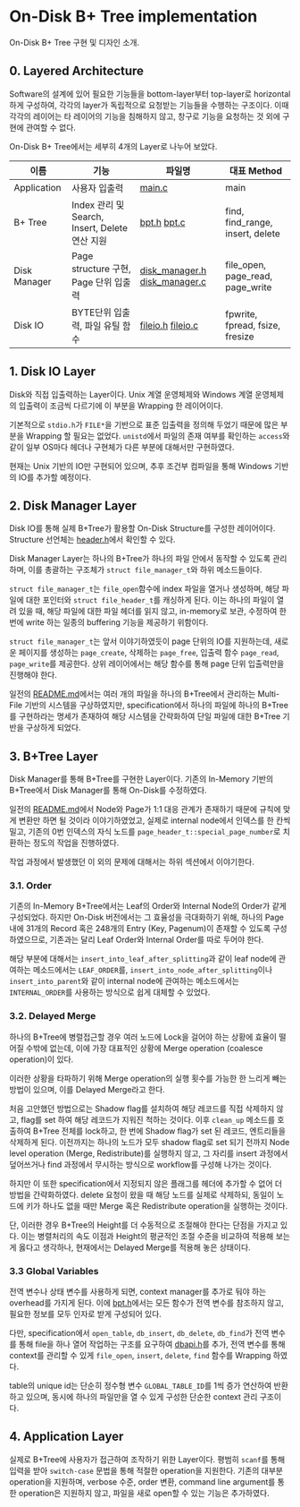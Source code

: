 # On-Disk B+ Tree implementation

On-Disk B+ Tree 구현 및 디자인 소개.

## 0. Layered Architecture

Software의 설계에 있어 필요한 기능들을 bottom-layer부터 top-layer로 horizontal 하게 구성하여, 각각의 layer가 독립적으로 요청받는 기능들을 수행하는 구조이다. 이때 각각의 레이어는 타 레이어의 기능을 침해하지 않고, 창구로 기능을 요청하는 것 외에 구현에 관여할 수 없다. 

On-Disk B+ Tree에서는 세부히 4개의 Layer로 나누어 보았다. 

| 이름 | 기능 | 파일명 | 대표 Method |
|---|---|---|---|
| Application | 사용자 입출력 | [main.c](./src/main.c) | main |
| B+ Tree | Index 관리 및 Search, Insert, Delete 연산 지원 | [bpt.h](./include/bpt.h) [bpt.c](./src/bpt.c) | find, find_range, insert, delete |
| Disk Manager | Page structure 구현, Page 단위 입출력 | [disk_manager.h](./include/disk_manager.h) [disk_manager.c](./src/disk_manager.c) | file_open, page_read, page_write |
| Disk IO | BYTE단위 입출력, 파일 유틸 함수 | [fileio.h](./include/fileio.h) [fileio.c](./src/fileio.c) | fpwrite, fpread, fsize, fresize |

## 1. Disk IO Layer

Disk와 직접 입출력하는 Layer이다. Unix 계열 운영체제와 Windows 계열 운영체제의 입출력이 조금씩 다르기에 이 부분을 Wrapping 한 레이어이다. 

기본적으로 `stdio.h`가 `FILE*`을 기반으로 표준 입출력을 정의해 두었기 때문에 많은 부분을 Wrapping 할 필요는 없었다. `unistd`에서 파일의 존재 여부를 확인하는 `access`와 같이 일부 OS마다 헤더나 구현체가 다른 부분에 대해서만 구현하였다. 

현재는 Unix 기반의 IO만 구현되어 있으며, 추후 조건부 컴파일을 통해 Windows 기반의 IO를 추가할 예정이다. 

## 2. Disk Manager Layer

Disk IO를 통해 실제 B+Tree가 활용할 On-Disk Structure를 구성한 레이어이다. Structure 선언체는 [header.h](./include/headers.h)에서 확인할 수 있다. 

Disk Manager Layer는 하나의 B+Tree가 하나의 파일 안에서 동작할 수 있도록 관리하며, 이를 총괄하는 구조체가 `struct file_manager_t`와 하위 메소드들이다. 

`struct file_manager_t`는 `file_open`함수에 index 파일을 열거나 생성하며, 해당 파일에 대한 포인터와 `struct file_header_t`를 캐싱하게 된다. 이는 하나의 파일이 열려 있을 때, 해당 파일에 대한 파일 헤더를 읽지 않고, in-memory로 보관, 수정하여 한 번에 write 하는 일종의 buffering 기능을 제공하기 위함이다.

`struct file_manager_t`는 앞서 이야기하였듯이 page 단위의 IO를 지원하는데, 새로운 페이지를 생성하는 `page_create`, 삭제하는 `page_free`, 입출력 함수 `page_read`, `page_write`를 제공한다. 상위 레이어에서는 해당 함수를 통해 page 단위 입출력만을 진행해야 한다.

일전의 [README.md](./README.md)에서는 여러 개의 파일을 하나의 B+Tree에서 관리하는 Multi-File 기반의 시스템을 구상하였지만, specification에서 하나의 파일에 하나의 B+Tree를 구현하라는 명세가 존재하여 해당 시스템을 간략화하여 단일 파일에 대한 B+Tree 기반을 구상하게 되었다.

## 3. B+Tree Layer

Disk Manager를 통해 B+Tree를 구현한 Layer이다. 기존의 In-Memory 기반의 B+Tree에서 Disk Manager를 통해 On-Disk를 수정하였다.

일전의 [README.md](./README.md)에서 Node와 Page가 1:1 대응 관계가 존재하기 때문에 규칙에 맞게 변환만 하면 될 것이라 이야기하였었고, 실제로 internal node에서 인덱스를 한 칸씩 밀고, 기존의 0번 인덱스의 자식 노드를 `page_header_t::special_page_number`로 치환하는 정도의 작업을 진행하였다.

작업 과정에서 발생했던 이 외의 문제에 대해서는 하위 섹션에서 이야기한다.

### 3.1. Order

기존의 In-Memory B+Tree에서는 Leaf의 Order와 Internal Node의 Order가 같게 구성되었다. 하지만 On-Disk 버전에서는 그 효율성을 극대화하기 위해, 하나의 Page 내에 31개의 Record 혹은 248개의 Entry (Key, Pagenum)이 존재할 수 있도록 구성하였으므로, 기존과는 달리 Leaf Order와 Internal Order를 따로 두어야 한다.

해당 부분에 대해서는 `insert_into_leaf_after_splitting`과 같이 leaf node에 관여하는 메소드에서는 `LEAF_ORDER`를, `insert_into_node_after_splitting`이나 `insert_into_parent`와 같이 internal node에 관여하는 메소드에서는 `INTERNAL_ORDER`를 사용하는 방식으로 쉽게 대체할 수 있었다.

### 3.2. Delayed Merge

하나의 B+Tree에 병렬접근할 경우 여러 노드에 Lock을 걸어야 하는 상황에 효율이 떨어질 수밖에 없는데, 이에 가장 대표적인 상황에 Merge operation (coalesce operation)이 있다.

이러한 상황을 타파하기 위해 Merge operation의 실행 횟수를 가능한 한 느리게 빼는 방법이 있으며, 이를 Delayed Merge라고 한다. 

처음 고안했던 방법으로는 Shadow flag를 설치하여 해당 레코드를 직접 삭제하지 않고, flag를 set 하여 해당 레코드가 지워진 척하는 것이다. 이후 `clean_up` 메소드를 호출하여 B+Tree 전체를 lock하고, 한 번에 Shadow flag가 set 된 레코드, 엔트리들을 삭제하게 된다. 이전까지는 하나의 노드가 모두 shadow flag로 set 되기 전까지 Node level operation (Merge, Redistribute)를 실행하지 않고, 그 자리를 insert 과정에서 덮어쓰거나 find 과정에서 무시하는 방식으로 workflow를 구성해 나가는 것이다.

하지만 이 또한 specification에서 지정되지 않은 플래그를 헤더에 추가할 수 없어 더 방법을 간략화하였다. delete 요청이 왔을 때 해당 노드를 실제로 삭제하되, 동일이 노드에 키가 하나도 없을 때만 Merge 혹은 Redistribute operation을 실행하는 것이다. 

단, 이러한 경우 B+Tree의 Height를 더 수동적으로 조절해야 한다는 단점을 가지고 있다. 이는 병렬처리의 속도 이점과 Height의 평균적인 조절 수준을 비교하여 적용해 보는 게 옳다고 생각하나, 현재에서는 Delayed Merge를 적용해 놓은 상태이다.

### 3.3 Global Variables

전역 변수나 상태 변수를 사용하게 되면, context manager를 추가로 둬야 하는 overhead를 가지게 된다. 이에 [bpt.h](./include/bpt.h)에서는 모든 함수가 전역 변수를 참조하지 않고, 필요한 정보를 모두 인자로 받게 구성되어 있다. 

다만, specification에서 `open_table`, `db_insert`, `db_delete`, `db_find`가 전역 변수를 통해 file을 하나 열어 작업하는 구조를 요구하여 [dbapi.h](./include/dbapi.h)를 추가, 전역 변수를 통해 context를 관리할 수 있게 `file_open`, `insert`, `delete`, `find` 함수를 Wrapping 하였다.

table의 unique id는 단순히 정수형 변수 `GLOBAL_TABLE_ID`를 1씩 증가 연산하여 반환하고 있으며, 동시에 하나의 파일만을 열 수 있게 구성한 단순한 context 관리 구조이다. 

## 4. Application Layer

실제로 B+Tree에 사용자가 접근하여 조작하기 위한 Layer이다. 평범히 `scanf`를 통해 입력을 받아 `switch-case` 문법을 통해 적절한 operation을 지원한다. 기존의 대부분 operation을 지원하며, verbose 수준, order 변환, command line argument를 통한 operation은 지원하지 않고, 파일을 새로 open할 수 있는 기능은 추가하였다.
